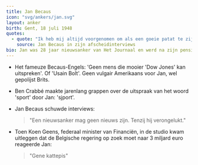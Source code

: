 ```yaml
---
title: Jan Becaus
icon: "svg/ankers/jan.svg"
layout: anker
birth: Gent, 18 juli 1948
quotes:
  - quote: "Ik heb mij altijd voorgenomen om als een goeie patat te zijn: geurloos, reukloos en smaakloos."
    source: Jan Becaus in zijn afscheidinterviews
bio: Jan was 28 jaar nieuwsanker van Het Journaal en werd na zijn pensioen in 2014 senator voor de N-VA.
---
```


* Het fameuze Becaus-Engels: 'Geen mens die mooier 'Dow Jones' kan uitspreken'. Of 'Usain Bolt'. Geen vulgair Amerikaans voor Jan, wel gepolijst Brits.

* Ben Crabbé maakte jarenlang grappen over de uitspraak van het woord 'sport' door Jan: 'sjport'.

* Jan Becaus schuwde interviews:
  > "Een nieuwsanker mag geen nieuws zijn. Tenzij hij verongelukt."

* Toen Koen Geens, federaal minister van Financiën, in de studio kwam uitleggen dat de Belgische regering op zoek moet naar 3 miljard euro reageerde Jan:
  > "Gene kattepis"
